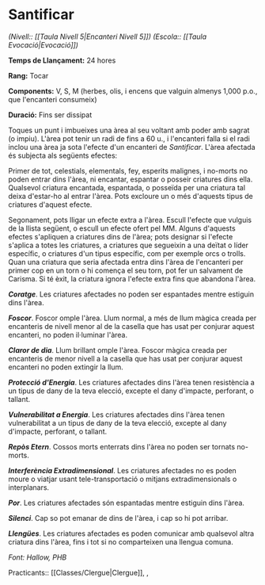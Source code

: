 # Santificar

*(Nivell:: [[Taula Nivell 5|Encanteri Nivell 5]]) (Escola:: [[Taula Evocació|Evocació]])*

**Temps de Llançament:** 24 hores

**Rang:** Tocar

**Components:** V, S, M (herbes, olis, i encens que valguin almenys 1,000 p.o., que l'encanteri consumeix)

**Duració:** Fins ser dissipat

Toques un punt i imbueixes una àrea al seu voltant amb poder amb sagrat (o impiu). L'àrea pot tenir un radi de fins a 60 u., i l'encanteri falla si el radi inclou una àrea ja sota l'efecte d'un encanteri de *Santificar*. L'àrea afectada és subjecta als següents efectes:

Primer de tot, celestials, elementals, fey, esperits malignes, i no-morts no poden entrar dins l'àrea, ni encantar, espantar o posseir criatures dins ella. Qualsevol criatura encantada, espantada, o posseïda per una criatura tal deixa d'estar-ho al entrar l'àrea. Pots excloure un o més d'aquests tipus de criatures d'aquest efecte.

Segonament, pots lligar un efecte extra a l'àrea. Escull l'efecte que vulguis de la llista següent, o escull un efecte ofert pel MM. Alguns d'aquests efectes s'apliquen a criatures dins de l'àrea; pots designar si l'efecte s'aplica a totes les criatures, a criatures que segueixin a una deïtat o líder específic, o criatures d'un tipus específic, com per exemple orcs o trolls. Quan una criatura que seria afectada entra dins l'àrea de l'encanteri per primer cop en un torn o hi comença el seu torn, pot fer un salvament de Carisma. Si té èxit, la criatura ignora l'efecte extra fins que abandona l'àrea.

***Coratge***. Les criatures afectades no poden ser espantades mentre estiguin dins l'àrea.

***Foscor***. Foscor omple l'àrea. Llum normal, a més de llum màgica creada per encanteris de nivell menor al de la casella que has usat per conjurar aquest encanteri, no poden il·luminar l'àrea.

***Claror de dia***. Llum brillant omple l'àrea. Foscor màgica creada per encanteris de menor nivell a la casella que has usat per conjurar aquest encanteri no poden extingir la llum.

***Protecció d'Energia***. Les criatures afectades dins l'àrea tenen resistència a un tipus de dany de la teva elecció, excepte el dany d'impacte, perforant, o tallant.

***Vulnerabilitat a Energia***. Les criatures afectades dins l'àrea tenen vulnerabilitat a un tipus de dany de la teva elecció, excepte al dany d'impacte, perforant, o tallant.

***Repòs Etern***. Cossos morts enterrats dins l'àrea no poden ser tornats no-morts.

***Interferència Extradimensional***. Les criatures afectades no es poden moure o viatjar usant tele-transportació o mitjans extradimensionals o interplanars.

***Por***. Les criatures afectades són espantadas mentre estiguin dins l'àrea.

***Silenci***. Cap so pot emanar de dins de l'àrea, i cap so hi pot arribar.

***Llengües***. Les criatures afectades es poden comunicar amb qualsevol altra criatura dins l'àrea, fins i tot si no comparteixen una llengua comuna.


*Font: Hallow, PHB*



Practicants:: [[Classes/Clergue|Clergue]], ,